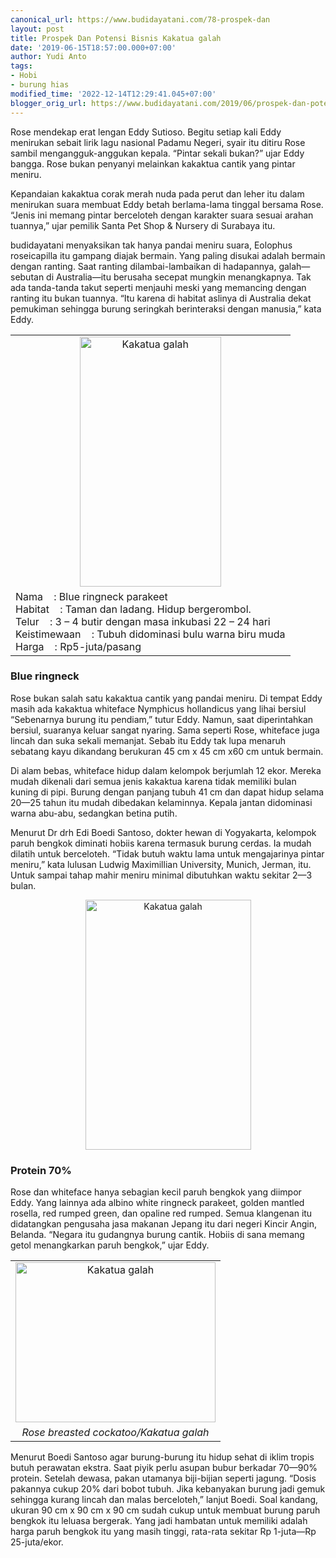 ```yaml
---
canonical_url: https://www.budidayatani.com/78-prospek-dan
layout: post
title: Prospek Dan Potensi Bisnis Kakatua galah
date: '2019-06-15T18:57:00.000+07:00'
author: Yudi Anto
tags:
- Hobi
- burung hias
modified_time: '2022-12-14T12:29:41.045+07:00'
blogger_orig_url: https://www.budidayatani.com/2019/06/prospek-dan-potensi-bisnis-kakatua-galah.html
---
```


<p>Rose mendekap erat lengan Eddy Sutioso. Begitu setiap kali Eddy menirukan sebait lirik lagu nasional Padamu Negeri, syair itu ditiru Rose sambil mengangguk-anggukan kepala. &#8220;Pintar sekali bukan?&#8221; ujar Eddy bangga. Rose bukan penyanyi melainkan kakaktua cantik yang pintar meniru.</p><p>Kepandaian kakaktua corak merah nuda pada perut dan leher itu dalam menirukan suara membuat Eddy betah berlama-lama tinggal bersama Rose. “Jenis ini memang pintar berceloteh dengan karakter suara sesuai arahan tuannya,” ujar pemilik Santa Pet Shop &amp; Nursery di Surabaya itu.</p><p>budidayatani menyaksikan tak hanya pandai meniru suara, Eolophus roseicapilla itu gampang diajak bermain. Yang paling disukai adalah bermain dengan ranting. Saat ranting dilambai-lambaikan di hadapannya, galah—sebutan di Australia—itu berusaha secepat mungkin menangkapnya. Tak ada tanda-tanda takut seperti menjauhi meski yang memancing dengan ranting itu bukan tuannya. “Itu karena di habitat aslinya di Australia dekat pemukiman sehingga burung seringkah berinteraksi dengan manusia,” kata Eddy.</p><table style="margin-left: auto; margin-right: auto; text-align: center;" cellspacing="0" cellpadding="0" align="center"><tbody><tr><td style="text-align: center;"><a style="margin-left: auto; margin-right: auto;" href="https://i1.wp.com/1.bp.blogspot.com/-uL4flqcAKIQ/XQTb9pv8GzI/AAAAAAAACDw/d2EFeKqCuZI3WGRFJhpjekYshSwii18UwCLcBGAs/s1600/burung%2Bhias_341x600.jpg?ssl=1"><img loading="lazy" title="" src="https://i1.wp.com/1.bp.blogspot.com/-uL4flqcAKIQ/XQTb9pv8GzI/AAAAAAAACDw/d2EFeKqCuZI3WGRFJhpjekYshSwii18UwCLcBGAs/s400/burung%2Bhias_341x600.jpg?resize=226%2C400&amp;ssl=1" alt="Kakatua galah" width="226" height="400" border="0" data-original-height="600" data-original-width="341" data-recalc-dims="1" /></a></td></tr><tr align="left"><td>Nama    : Blue ringneck parakeet<br />Habitat    : Taman dan ladang. Hidup bergerombol.<br />Telur    : 3 &#8211; 4 butir dengan masa inkubasi 22 &#8211; 24 hari<br />Keistimewaan    : Tubuh didominasi bulu warna biru muda<br />Harga    : Rp5-juta/pasang</td></tr></tbody></table><h3>Blue ringneck</h3><p>Rose bukan salah satu kakaktua cantik yang pandai meniru. Di tempat Eddy masih ada kakaktua whiteface Nymphicus hollandicus yang lihai bersiul “Sebenarnya burung itu pendiam,” tutur Eddy. Namun, saat diperintahkan bersiul, suaranya keluar sangat nyaring. Sama seperti Rose, whiteface juga lincah dan suka sekali memanjat. Sebab itu Eddy tak lupa menaruh sebatang kayu dikandang berukuran 45 cm x 45 cm x60 cm untuk bermain.</p><p>Di alam bebas, whiteface hidup dalam kelompok berjumlah 12 ekor. Mereka mudah dikenali dari semua jenis kakaktua karena tidak memiliki bulan kuning di pipi. Burung dengan panjang tubuh 41 cm dan dapat hidup selama 20—25 tahun itu mudah dibedakan kelaminnya. Kepala jantan didominasi warna abu-abu, sedangkan betina putih.</p><p>Menurut Dr drh Edi Boedi Santoso, dokter hewan di Yogyakarta, kelompok paruh bengkok diminati hobiis karena termasuk burung cerdas. Ia mudah dilatih untuk berceloteh. “Tidak butuh waktu lama untuk mengajarinya pintar meniru,” kata lulusan Ludwig Maximillian University, Munich, Jerman, itu. Untuk sampai tahap mahir meniru minimal dibutuhkan waktu sekitar 2—3 bulan.</p><div style="clear: both; text-align: center;"><a style="margin-left: 1em; margin-right: 1em;" href="https://i2.wp.com/1.bp.blogspot.com/-yzpw5TAJnIw/XQTcGF9HhuI/AAAAAAAACD0/mB_GFeLevV4ct0_9ZgNwiOiRFG2FyBYnwCLcBGAs/s1600/burung%2Bhias_398x600.jpg?ssl=1"><img loading="lazy" title="" src="https://i0.wp.com/1.bp.blogspot.com/-yzpw5TAJnIw/XQTcGF9HhuI/AAAAAAAACD0/mB_GFeLevV4ct0_9ZgNwiOiRFG2FyBYnwCLcBGAs/s400/burung%2Bhias_398x600.jpg?resize=265%2C400&amp;ssl=1" alt="Kakatua galah" width="265" height="400" border="0" data-original-height="600" data-original-width="398" data-recalc-dims="1" /></a></div><h3>Protein 70%</h3><p>Rose dan whiteface hanya sebagian kecil paruh bengkok yang diimpor Eddy. Yang lainnya ada albino white ringneck parakeet, golden mantled rosella, red rumped green, dan opaline red rumped. Semua klangenan itu didatangkan pengusaha jasa makanan Jepang itu dari negeri Kincir Angin, Belanda. &#8220;Negara itu gudangnya burung cantik. Hobiis di sana memang getol menangkarkan paruh bengkok,” ujar Eddy.</p><table style="margin-left: auto; margin-right: auto; text-align: center;" cellspacing="0" cellpadding="0" align="center"><tbody><tr><td style="text-align: center;"><a style="margin-left: auto; margin-right: auto;" href="https://i2.wp.com/1.bp.blogspot.com/-tqj8O_UA9Sc/XQTcKg3Ot4I/AAAAAAAACD4/fjDXLOhIaFM4z8InRIMCE-rZmZR_VqgtACLcBGAs/s1600/burung%2Bhias_749x600.jpg?ssl=1"><img loading="lazy" title="" src="https://i0.wp.com/1.bp.blogspot.com/-tqj8O_UA9Sc/XQTcKg3Ot4I/AAAAAAAACD4/fjDXLOhIaFM4z8InRIMCE-rZmZR_VqgtACLcBGAs/s320/burung%2Bhias_749x600.jpg?resize=320%2C256&amp;ssl=1" alt="Kakatua galah" width="320" height="256" border="0" data-original-height="600" data-original-width="749" data-recalc-dims="1" /></a></td></tr><tr><td style="text-align: center;"><i>Rose breasted cockatoo/Kakatua galah</i></td></tr></tbody></table><p>Menurut Boedi Santoso agar burung-burung itu hidup sehat di iklim tropis butuh perawatan ekstra. Saat piyik perlu asupan bubur berkadar 70—90% protein. Setelah dewasa, pakan utamanya biji-bijian seperti jagung. “Dosis pakannya cukup 20% dari bobot tubuh. Jika kebanyakan burung jadi gemuk sehingga kurang lincah dan malas berceloteh,” lanjut Boedi. Soal kandang, ukuran 90 cm x 90 cm x 90 cm sudah cukup untuk membuat burung paruh bengkok itu leluasa bergerak. Yang jadi hambatan untuk memiliki adalah harga paruh bengkok itu yang masih tinggi, rata-rata sekitar Rp 1-juta—Rp 25-juta/ekor.</p>